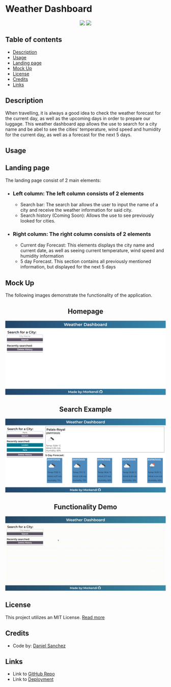 # Weather Dashboard <!-- omit in toc -->

<div align="center">
<img src="https://img.shields.io/badge/License-MIT-blue"></img>
<img src="https://img.shields.io/github/repo-size/Morkendi/Weather-Dashboard?color=green&label=Repo%20Size"></img>
</div>

## Table of contents <!-- omit in toc -->

- [Description](#description)
- [Usage](#usage)
- [Landing page](#landing-page)
- [Mock Up](#mock-up)
- [License](#license)
- [Credits](#credits)
- [Links](#links)
## Description
When travelling, it is always a good idea to check the weather forecast for the current day, as well as the upcoming days in order to prepare our luggage. This weather dashboard app allows the use to search for a city name and be abel to see the cities' temperature, wind speed and humidity for the current day, as well as a forecast for the next 5 days.

## Usage

## Landing page
The landing page consist of 2 main elements:

- ### **Left column: The left column consists of 2 elements**
    - Search bar: The search bar allows the user to input the name of a city and receive the weather information for said city.
    - Search history (Coming Soon): Allows the use to see previously looked for cities.

- ### **Right column: The right column consists of 2 elements**
    - Current day Forecast: This elements displays the city name and current date, as well as seeing current temperature, wind speed and humidity information
    - 5 day Forecast. This section contains all previously mentioned information, but displayed for the next 5 days

## Mock Up
The following images demonstrate the functionality of the application.
<div align="center">
        <h2>Homepage</h2>
    <img src="./assets/Homepage.png" alt="HOmepage"></img>
        <h2>Search Example</h2>
    <img src="./assets/Search.png" alt="Search"></img>
        <h2>Functionality Demo</h2>
    <img src="./assets/Demo.gif" alt="Demo"></img>
</div>

## License
This project utilizes an MIT License. [Read more](https://choosealicense.com/licenses/mit/)

## Credits
- Code by: [Daniel Sanchez](https://github.com/Morkendi)

## Links
- Link to [GitHub Repo](https://github.com/Morkendi/Weather-Dashboard)
- Link to [Deployment](https://morkendi.github.io/Weather-Dashboard/)
